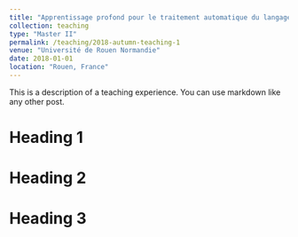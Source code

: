 ```yaml
---
title: "Apprentissage profond pour le traitement automatique du langage naturel (TALN)"
collection: teaching
type: "Master II"
permalink: /teaching/2018-autumn-teaching-1
venue: "Université de Rouen Normandie"
date: 2018-01-01
location: "Rouen, France"
---
```


This is a description of a teaching experience. You can use markdown like any other post.

Heading 1
======

Heading 2
======

Heading 3
======
